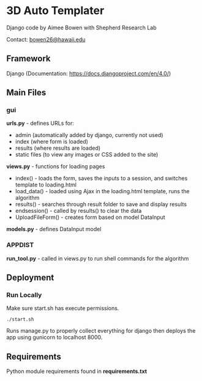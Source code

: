 3D Auto Templater
=================

Django code by Aimee Bowen with Shepherd Research Lab

Contact: bowen26@hawaii.edu

Framework
--------

Django (Documentation: https://docs.djangoproject.com/en/4.0/)

Main Files
---------

### gui

**urls.py** - defines URLs for:
 - admin (automatically added by django, currently not used)
 - index (where form is loaded)
 - results (where results are loaded)
 - static files (to view any images or CSS added to the site)

**views.py** - functions for loading pages
- index() - loads the form, saves the inputs to a session, and switches template to loading.html
- load_data() - loaded using Ajax in the loading.html template, runs the algorithm
- results() - searches through result folder to save and display results
- endsession() - called by results() to clear the data
- UploadFileForm() - creates form based on model DataInput

**models.py** - defines DataInput model

### APPDIST

**run_tool.py** - called in views.py to run shell commands for the algorithm

Deployment
---------

### Run Locally

Make sure start.sh has execute permissions.

`./start.sh`

Runs manage.py to properly collect everything for django then deploys the app using gunicorn to localhost 8000.

Requirements
-----------
Python module requirements found in **requirements.txt**